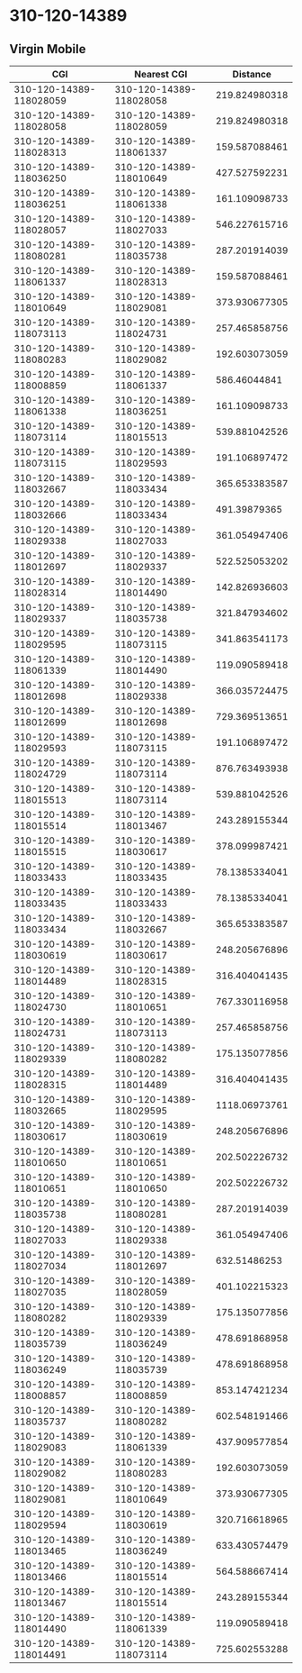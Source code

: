 # 310-120-14389
## Virgin Mobile


| CGI | Nearest CGI | Distance |
|-----|-------------|----------|
| 310-120-14389-118028059 | 310-120-14389-118028058 | 219.824980318 |
| 310-120-14389-118028058 | 310-120-14389-118028059 | 219.824980318 |
| 310-120-14389-118028313 | 310-120-14389-118061337 | 159.587088461 |
| 310-120-14389-118036250 | 310-120-14389-118010649 | 427.527592231 |
| 310-120-14389-118036251 | 310-120-14389-118061338 | 161.109098733 |
| 310-120-14389-118028057 | 310-120-14389-118027033 | 546.227615716 |
| 310-120-14389-118080281 | 310-120-14389-118035738 | 287.201914039 |
| 310-120-14389-118061337 | 310-120-14389-118028313 | 159.587088461 |
| 310-120-14389-118010649 | 310-120-14389-118029081 | 373.930677305 |
| 310-120-14389-118073113 | 310-120-14389-118024731 | 257.465858756 |
| 310-120-14389-118080283 | 310-120-14389-118029082 | 192.603073059 |
| 310-120-14389-118008859 | 310-120-14389-118061337 | 586.46044841 |
| 310-120-14389-118061338 | 310-120-14389-118036251 | 161.109098733 |
| 310-120-14389-118073114 | 310-120-14389-118015513 | 539.881042526 |
| 310-120-14389-118073115 | 310-120-14389-118029593 | 191.106897472 |
| 310-120-14389-118032667 | 310-120-14389-118033434 | 365.653383587 |
| 310-120-14389-118032666 | 310-120-14389-118033434 | 491.39879365 |
| 310-120-14389-118029338 | 310-120-14389-118027033 | 361.054947406 |
| 310-120-14389-118012697 | 310-120-14389-118029337 | 522.525053202 |
| 310-120-14389-118028314 | 310-120-14389-118014490 | 142.826936603 |
| 310-120-14389-118029337 | 310-120-14389-118035738 | 321.847934602 |
| 310-120-14389-118029595 | 310-120-14389-118073115 | 341.863541173 |
| 310-120-14389-118061339 | 310-120-14389-118014490 | 119.090589418 |
| 310-120-14389-118012698 | 310-120-14389-118029338 | 366.035724475 |
| 310-120-14389-118012699 | 310-120-14389-118012698 | 729.369513651 |
| 310-120-14389-118029593 | 310-120-14389-118073115 | 191.106897472 |
| 310-120-14389-118024729 | 310-120-14389-118073114 | 876.763493938 |
| 310-120-14389-118015513 | 310-120-14389-118073114 | 539.881042526 |
| 310-120-14389-118015514 | 310-120-14389-118013467 | 243.289155344 |
| 310-120-14389-118015515 | 310-120-14389-118030617 | 378.099987421 |
| 310-120-14389-118033433 | 310-120-14389-118033435 | 78.1385334041 |
| 310-120-14389-118033435 | 310-120-14389-118033433 | 78.1385334041 |
| 310-120-14389-118033434 | 310-120-14389-118032667 | 365.653383587 |
| 310-120-14389-118030619 | 310-120-14389-118030617 | 248.205676896 |
| 310-120-14389-118014489 | 310-120-14389-118028315 | 316.404041435 |
| 310-120-14389-118024730 | 310-120-14389-118010651 | 767.330116958 |
| 310-120-14389-118024731 | 310-120-14389-118073113 | 257.465858756 |
| 310-120-14389-118029339 | 310-120-14389-118080282 | 175.135077856 |
| 310-120-14389-118028315 | 310-120-14389-118014489 | 316.404041435 |
| 310-120-14389-118032665 | 310-120-14389-118029595 | 1118.06973761 |
| 310-120-14389-118030617 | 310-120-14389-118030619 | 248.205676896 |
| 310-120-14389-118010650 | 310-120-14389-118010651 | 202.502226732 |
| 310-120-14389-118010651 | 310-120-14389-118010650 | 202.502226732 |
| 310-120-14389-118035738 | 310-120-14389-118080281 | 287.201914039 |
| 310-120-14389-118027033 | 310-120-14389-118029338 | 361.054947406 |
| 310-120-14389-118027034 | 310-120-14389-118012697 | 632.51486253 |
| 310-120-14389-118027035 | 310-120-14389-118028059 | 401.102215323 |
| 310-120-14389-118080282 | 310-120-14389-118029339 | 175.135077856 |
| 310-120-14389-118035739 | 310-120-14389-118036249 | 478.691868958 |
| 310-120-14389-118036249 | 310-120-14389-118035739 | 478.691868958 |
| 310-120-14389-118008857 | 310-120-14389-118008859 | 853.147421234 |
| 310-120-14389-118035737 | 310-120-14389-118080282 | 602.548191466 |
| 310-120-14389-118029083 | 310-120-14389-118061339 | 437.909577854 |
| 310-120-14389-118029082 | 310-120-14389-118080283 | 192.603073059 |
| 310-120-14389-118029081 | 310-120-14389-118010649 | 373.930677305 |
| 310-120-14389-118029594 | 310-120-14389-118030619 | 320.716618965 |
| 310-120-14389-118013465 | 310-120-14389-118036249 | 633.430574479 |
| 310-120-14389-118013466 | 310-120-14389-118015514 | 564.588667414 |
| 310-120-14389-118013467 | 310-120-14389-118015514 | 243.289155344 |
| 310-120-14389-118014490 | 310-120-14389-118061339 | 119.090589418 |
| 310-120-14389-118014491 | 310-120-14389-118073114 | 725.602553288 |
